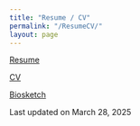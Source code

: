 ```yaml
---
title: "Resume / CV"
permalink: "/ResumeCV/"
layout: page
---
```


[Resume](Tulimieri_Resume_07_19_25.pdf)

[CV](Tulimieri_CV_06_19_2024.pdf)

[Biosketch](NIH_Biosketch_Tulimieri.pdf)

Last updated on March 28, 2025
